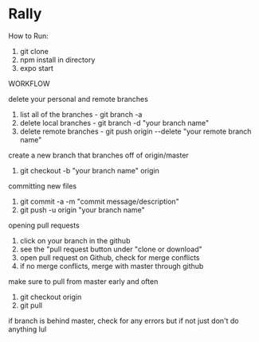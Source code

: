 # Rally
How to Run:

1. git clone
2. npm install in directory
3. expo start

WORKFLOW

delete your personal and remote branches
1. list all of the branches - git branch -a        
2. delete local branches - git branch -d "your branch name"
3. delete remote branches - git push origin --delete "your remote branch name"

create a new branch that branches off of origin/master
1. git checkout -b "your branch name" origin

committing new files
1. git commit -a -m "commit message/description"
2. git push -u origin "your branch name"

opening pull requests
1. click on your branch in the github
2. see the "pull request button under "clone or download"
3. open pull request on Github, check for merge conflicts
4. if no merge conflicts, merge with master through github

make sure to pull from master early and often
1. git checkout origin
2. git pull

if branch is behind master, check for any errors but if not just don't do anything lul

